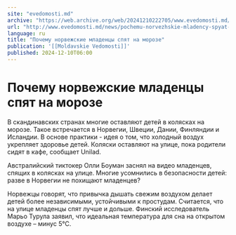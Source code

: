 ```yaml
---
site: "evedomosti.md"
archive: "https://web.archive.org/web/20241210222705/www.evedomosti.md/news/pochemu-norvezhskie-mladency-spyat-na-moroze"
url: "http://www.evedomosti.md/news/pochemu-norvezhskie-mladency-spyat-na-moroze"
language: ru
title: "Почему норвежские младенцы спят на морозе"
publication: '[[Moldavskie Vedomosti]]'
published: 2024-12-10T06:00
---
```


# Почему норвежские младенцы спят на морозе

В скандинавских странах многие оставляют детей в колясках на морозе. Такое встречается в Норвегии, Швеции, Дании, Финляндии и Исландии. В основе практики - идея о том, что холодный воздух укрепляет здоровье детей. Коляски оставляют на улице, пока родители сидят в кафе, сообщает Unilad.

Австралийский тиктокер Олли Боуман заснял на видео младенцев, спящих в колясках на улице. Многие усомнились в безопасности детей: разве в Норвегии не похищают младенцев?

Норвежцы говорят, что привычка дышать свежим воздухом делает детей более независимыми, устойчивыми к простудам. Считается, что на улице младенцы спят лучше и дольше. Финский исследователь Марьо Турула заявил, что идеальная температура для сна на открытом воздухе – минус 5°C.